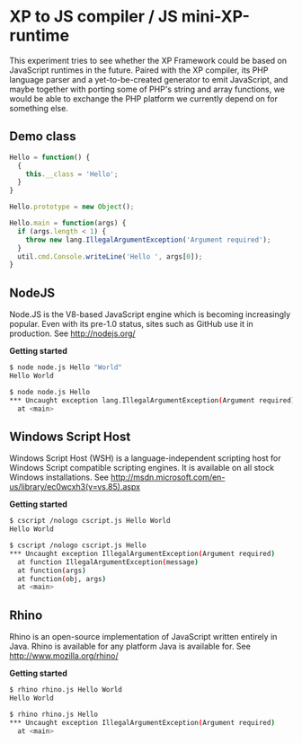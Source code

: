 XP to JS compiler / JS mini-XP-runtime
======================================
This experiment tries to see whether the XP Framework could be based on
JavaScript runtimes in the future. Paired with the XP compiler, its PHP
language parser and a yet-to-be-created generator to emit JavaScript, and
maybe together with porting some of PHP's string and array functions, we
would be able to exchange the PHP platform we currently depend on for
something else.

Demo class
----------

```javascript
Hello = function() {
  {
    this.__class = 'Hello';
  }
}

Hello.prototype = new Object();

Hello.main = function(args) {
  if (args.length < 1) {
    throw new lang.IllegalArgumentException('Argument required');
  }
  util.cmd.Console.writeLine('Hello ', args[0]);
}
```


NodeJS
------
Node.JS is the V8-based JavaScript engine which is becoming increasingly
popular. Even with its pre-1.0 status, sites such as GitHub use it in 
production.
See http://nodejs.org/

**Getting started**

```sh
$ node node.js Hello "World"
Hello World
```

```sh
$ node node.js Hello
*** Uncaught exception lang.IllegalArgumentException(Argument required)
  at <main>

```



Windows Script Host
-------------------
Windows Script Host (WSH) is a language-independent scripting host for 
Windows Script compatible scripting engines. It is available on all stock
Windows installations.
See http://msdn.microsoft.com/en-us/library/ec0wcxh3(v=vs.85).aspx

**Getting started**

```sh
$ cscript /nologo cscript.js Hello World
Hello World
```

```sh
$ cscript /nologo cscript.js Hello 
*** Uncaught exception IllegalArgumentException(Argument required)
  at function IllegalArgumentException(message)
  at function(args)
  at function(obj, args)
  at <main>
```

Rhino
-----
Rhino is an open-source implementation of JavaScript written entirely in 
Java. Rhino is available for any platform Java is available for.
See http://www.mozilla.org/rhino/

**Getting started**

```sh
$ rhino rhino.js Hello World
Hello World
```

```sh
$ rhino rhino.js Hello 
*** Uncaught exception IllegalArgumentException(Argument required)
  at <main>
```

